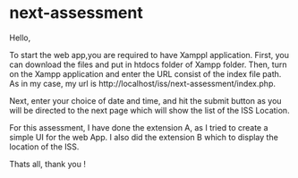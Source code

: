 # next-assessment
Hello, 

To start the web app,you are required to have Xamppl application. First, you can download the files and put in htdocs folder of Xampp folder. Then, turn on the Xampp application and enter the URL consist of the index file path. As in my case, my url is http://localhost/iss/next-assessment/index.php.

Next, enter your choice of date and time, and hit the submit button as you will be directed to the next page which will show the list of the ISS Location. 

For this assessment, I have done the extension A, as I tried to create a simple UI for the web App. I also did the extension B which to display the location of the ISS. 

Thats all, thank you !
